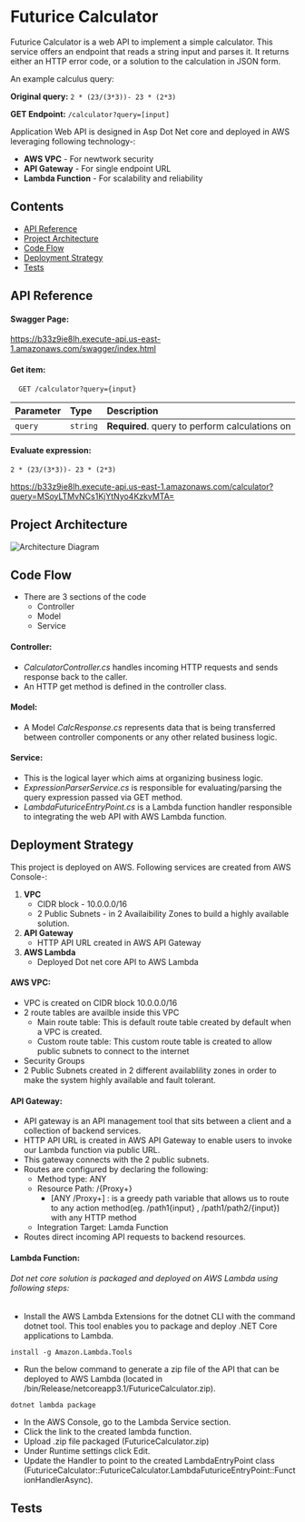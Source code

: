 # Futurice Calculator

Futurice Calculator is a web API to implement a simple calculator.
This service offers an endpoint that reads a string input and parses it. It returns either an HTTP error code, or a solution to the calculation in JSON form.

An example calculus query:

**Original query:** `2 * (23/(3*3))- 23 * (2*3)`

**GET Endpoint:** `/calculator?query=[input]`

Application Web API is designed in Asp Dot Net core and deployed in AWS leveraging following technology-:
  * **AWS VPC** - For newtwork security
  * **API Gateway** - For single endpoint URL
  * **Lambda Function** - For scalability and reliability

## Contents
  * [API Reference](#api-reference)
  * [Project Architecture](#project-architecture)
  * [Code Flow](#code-flow)
  * [Deployment Strategy](#deployment-strategy)
  * [Tests](#tests)


## API Reference

#### Swagger Page:

   https://b33z9ie8lh.execute-api.us-east-1.amazonaws.com/swagger/index.html

#### Get item:
   
```http
  GET /calculator?query={input}
```

| Parameter    | Type     | Description                                    |
| :----------- | :------- | :--------------------------------------------- |
| `query`      | `string` | **Required**. query to perform calculations on |

#### Evaluate expression:
```2 * (23/(3*3))- 23 * (2*3)```

https://b33z9ie8lh.execute-api.us-east-1.amazonaws.com/calculator?query=MSoyLTMvNCs1KjYtNyo4KzkvMTA=

## Project Architecture


   ![Architecture Diagram](https://github.com/dobhal1420/calculatorExpression/blob/dobhal1420-patch-1/Futurice_Calculator.jpeg)


## Code Flow

  * There are 3 sections of the code 
    - Controller
    - Model
    - Service

#### Controller:

  * *CalculatorController.cs* handles incoming HTTP requests and sends response back to the caller.
  * An HTTP get method is defined in the controller class.

#### Model:

  * A Model *CalcResponse.cs* represents data that is being transferred between controller components or any other related business logic.

#### Service:

  * This is the logical layer which aims at organizing business logic.
  * *ExpressionParserService.cs* is responsible for evaluating/parsing the query expression passed via GET method.
  * *LambdaFuturiceEntryPoint.cs* is a Lambda function handler responsible to integrating the web API with AWS Lambda function.

## Deployment Strategy

This project is deployed on AWS. Following services are created from AWS Console-:

1. **VPC**
   * CIDR block - 10.0.0.0/16
   * 2 Public Subnets - in 2 Availaibility Zones to build a highly available solution.
2. **API Gateway** 
   * HTTP API URL created in AWS API Gateway
3. **AWS Lambda**
   * Deployed Dot net core API to AWS Lambda

#### AWS VPC:

  * VPC is created on CIDR block 10.0.0.0/16
  * 2 route tables are availble inside this VPC
     - Main route table: This is default route table created by default when a VPC is created.
     - Custom route table: This custom route table is created to allow public subnets to connect to the internet
  * Security Groups
  * 2 Public Subnets created in 2 different availablility zones in order to make the system highly available and fault tolerant.

#### API Gateway:

  * API gateway is an API management tool that sits between a client and a collection of backend services.
  * HTTP API URL is created in AWS API Gateway to enable users to invoke our Lambda function via public URL.
  * This gateway connects with the 2 public subnets.
  * Routes are configured by declaring the following:
    - Method type: ANY
    - Resource Path: /{Proxy+}
      - [ANY /Proxy+] : is a greedy path variable that allows us to route to any action method(eg. /path1{input} , /path1/path2/{input}) with any HTTP method
    - Integration Target: Lamda Function
  * Routes direct incoming API requests to backend resources.


#### Lambda Function:

  ###### Dot net core solution is packaged and deployed on AWS Lambda using following steps:
  
  * Install the AWS Lambda Extensions for the dotnet CLI with the command dotnet tool. This tool enables you to package and deploy .NET Core applications to Lambda.
  ```
  install -g Amazon.Lambda.Tools
  ```

  * Run the below command to generate a zip file of the API that can be deployed to AWS Lambda (located in /bin/Release/netcoreapp3.1/FuturiceCalculator.zip). 
  ```
  dotnet lambda package
  ```
  
  * In the AWS Console, go to the Lambda Service section.
  * Click the link to the created lambda function.
  * Upload .zip file packaged (FuturiceCalculator.zip)
  * Under Runtime settings click Edit. 
  * Update the Handler to point to the created LambdaEntryPoint class (FuturiceCalculator::FuturiceCalculator.LambdaFuturiceEntryPoint::FunctionHandlerAsync).


## Tests

